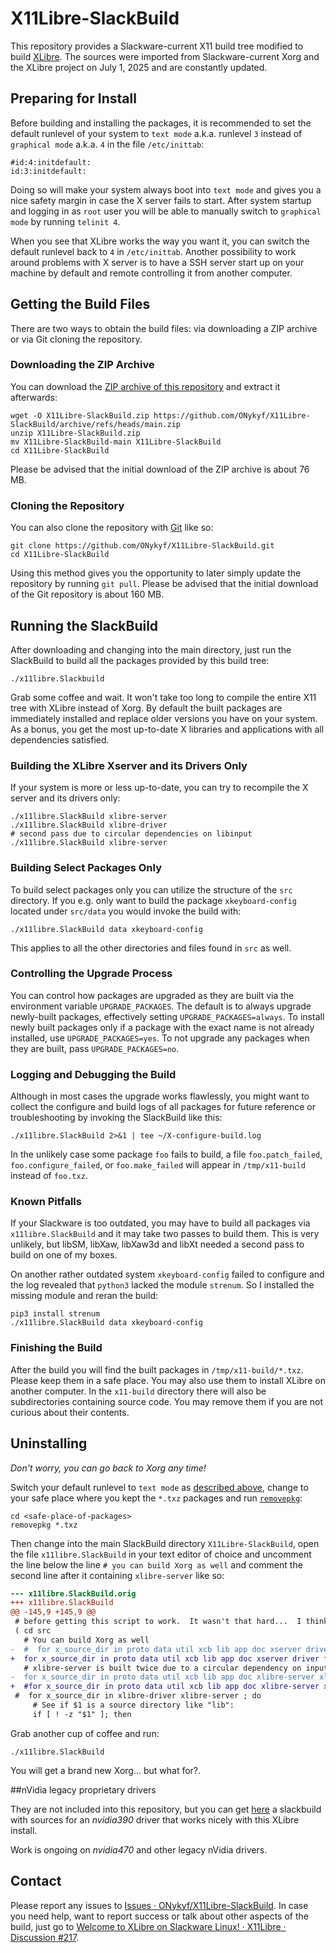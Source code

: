 # X11Libre-SlackBuild

This repository provides a Slackware-current X11 build tree modified to build [XLibre](https://github.com/X11Libre/xserver). The sources were imported from Slackware-current Xorg and the XLibre project on July 1, 2025 and are constantly updated.


## Preparing for Install

Before building and installing the packages, it is recommended to set the default runlevel of your system to `text mode` a.k.a. runlevel `3` instead of `graphical mode` a.k.a. `4` in the file `/etc/inittab`:

```
#id:4:initdefault:
id:3:initdefault:
```

Doing so will make your system always boot into `text mode` and gives you a nice safety margin in case the X server fails to start. After system startup and logging in as `root` user you will be able to manually switch to `graphical mode` by running `telinit 4`.

When you see that XLibre works the way you want it, you can switch the default runlevel back to `4` in `/etc/inittab`. Another possibility to work around problems with X server is to have a SSH server start up on your machine by default and remote controlling it from another computer.


## Getting the Build Files

There are two ways to obtain the build files: via downloading a ZIP archive or via Git cloning the repository.


### Downloading the ZIP Archive

You can download the [ZIP archive of this repository](https://github.com/ONykyf/X11Libre-SlackBuild/archive/refs/heads/main.zip) and extract it afterwards:

```shell
wget -O X11Libre-SlackBuild.zip https://github.com/ONykyf/X11Libre-SlackBuild/archive/refs/heads/main.zip
unzip X11Libre-SlackBuild.zip
mv X11Libre-SlackBuild-main X11Libre-SlackBuild
cd X11Libre-SlackBuild
```

Please be advised that the initial download of the ZIP archive is about 76 MB.


### Cloning the Repository

You can also clone the repository with [Git](https://git-scm.com) like so:

```shell
git clone https://github.com/ONykyf/X11Libre-SlackBuild.git
cd X11Libre-SlackBuild 
```

Using this method gives you the opportunity to later simply update the repository by running `git pull`. Please be advised that the initial download of the Git repository is about 160 MB.


## Running the SlackBuild

After downloading and changing into the main directory, just run the SlackBuild to build all the packages provided by this build tree:

```shell
./x11libre.Slackbuild
```

Grab some coffee and wait. It won't take too long to compile the entire X11 tree with XLibre instead of Xorg. By default the built packages are immediately installed and replace older versions you have on your system. As a bonus, you get the most up-to-date X libraries and applications with all dependencies satisfied.


### Building the XLibre Xserver and its Drivers Only

If your system is more or less up-to-date, you can try to recompile the X server and its drivers only:

```shell
./x11libre.SlackBuild xlibre-server
./x11libre.SlackBuild xlibre-driver
# second pass due to circular dependencies on libinput
./x11libre.SlackBuild xlibre-server
```


### Building Select Packages Only

To build select packages only you can utilize the structure of the `src` directory. If you e.g. only want to build the package `xkeyboard-config` located under `src/data` you would invoke the build with:

```shell
./x11libre.SlackBuild data xkeyboard-config
```

This applies to all the other directories and files found in `src` as well.


### Controlling the Upgrade Process

You can control how packages are upgraded as they are built via the environment variable `UPGRADE_PACKAGES`. The default is to always upgrade newly-built packages, effectively setting `UPGRADE_PACKAGES=always`. To install newly built packages only if a package with the exact name is not already installed, use `UPGRADE_PACKAGES=yes`. To not upgrade any packages when they are built, pass `UPGRADE_PACKAGES=no`.


### Logging and Debugging the Build

Although in most cases the upgrade works flawlessly, you might want to collect the configure and build logs of all packages for future reference or troubleshooting by invoking the SlackBuild like this:

```shell
./x11libre.SlackBuild 2>&1 | tee ~/X-configure-build.log
```

In the unlikely case some package `foo` fails to build, a file `foo.patch_failed`, `foo.configure_failed`, or `foo.make_failed` will appear in `/tmp/x11-build` instead of `foo.txz`.


### Known Pitfalls

If your Slackware is too outdated, you may have to build all packages via `x11libre.SlackBuild` and it may take two passes to build them. This is very unlikely, but libSM, libXaw, libXaw3d and libXt needed a second pass to build on one of my boxes.

On another rather outdated system `xkeyboard-config` failed to configure and the log revealed that `python3` lacked the module `strenum`. So I installed the missing module and reran the build:

```shell
pip3 install strenum
./x11libre.SlackBuild data xkeyboard-config
```

### Finishing the Build

After the build you will find the built packages in `/tmp/x11-build/*.txz`. Please keep them in a safe place. You may also use them to install XLibre on another computer. In the `x11-build` directory there will also be subdirectories containing source code. You may remove them if you are not curious about their contents.


## Uninstalling

_Don't worry, you can go back to Xorg any time!_

Switch your default runlevel to `text mode` as [described above](#preparing-for-install), change to your safe place where you kept the `*.txz` packages and run [`removepkg`](http://www.slackware.com/config/packages.php):

```shell
cd <safe-place-of-packages>
removepkg *.txz
```

Then change into the main SlackBuild directory `X11Libre-SlackBuild`, open the file `x11libre.SlackBuild` in your text editor of choice and uncomment the line below the line `# you can build Xorg as well` and comment the second line after it containing `xlibre-server` like so:

```diff
--- x11libre.SlackBuild.orig
+++ x11libre.SlackBuild
@@ -145,9 +145,9 @@
 # before getting this script to work.  It wasn't that hard...  I think.  ;-)
 ( cd src
   # You can build Xorg as well
-  #  for x_source_dir in proto data util xcb lib app doc xserver driver font ; do
+  for x_source_dir in proto data util xcb lib app doc xserver driver font ; do
   # xlibre-server is built twice due to a circular dependency on input-libinput in xlibre-driver
-  for x_source_dir in proto data util xcb lib app doc xlibre-server xlibre-driver xlibre-server font ; do
+  #for x_source_dir in proto data util xcb lib app doc xlibre-server xlibre-driver xlibre-server font ; do
 #  for x_source_dir in xlibre-driver xlibre-server ; do
     # See if $1 is a source directory like "lib":
     if [ ! -z "$1" ]; then
```

Grab another cup of coffee and run:

```shell
./x11libre.SlackBuild
```

You will get a brand new Xorg... but what for?.


##nVidia legacy proprietary drivers

They are not included into this repository, but you can get [here](https://github.com/ONykyf/nvidia390-slackbuild) a slackbuild with sources for an _nvidia390_ driver that works nicely with this XLibre install.

Work is ongoing on _nvidia470_ and other legacy nVidia drivers.


## Contact

Please report any issues to [Issues · ONykyf/X11Libre-SlackBuild](https://github.com/ONykyf/X11Libre-SlackBuild/issues). In case you need help, want to report success or talk about other aspects of the build, just go to [Welcome to XLibre on Slackware Linux! · X11Libre · Discussion #217](https://github.com/orgs/X11Libre/discussions/217).
